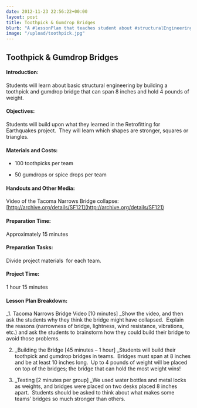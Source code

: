 ```yaml
---
date: 2012-11-23 22:56:22+00:00
layout: post
title: Toothpick & Gumdrop Bridges
blurb: "A #lessonPlan that teaches student about #structuralEngineering by building toothpick and gumdrop #bridges."
image: "/upload/toothpick.jpg"
---
```


## Toothpick & Gumdrop Bridges




#### Introduction:


Students will learn about basic structural engineering by building a toothpick and gumdrop bridge that can span 8 inches and hold 4 pounds of weight.


#### Objectives:


Students will build upon what they learned in the Retrofitting for Earthquakes project.  They will learn which shapes are stronger, squares or triangles.

<!-- more -->



#### Materials and Costs:





	
  * 100 toothpicks per team

	
  * 50 gumdrops or spice drops per team




#### Handouts and Other Media:


Video of the Tacoma Narrows Bridge collapse: [http://archive.org/details/SF121](http://archive.org/details/SF121)


#### Preparation Time:


Approximately 15 minutes


#### Preparation Tasks:


Divide project materials  for each team.


#### Project Time:


1 hour 15 minutes


#### Lesson Plan Breakdown:


_1. Tacoma Narrows Bridge Video [10 minutes] _Show the video, and then ask the students why they think the bridge might have collapsed.  Explain the reasons (narrowness of bridge, lightness, wind resistance, vibrations, etc.) and ask the students to brainstorm how they could build their bridge to avoid those problems.

2. _Building the Bridge [45 minutes – 1 hour] _Students will build their toothpick and gumdrop bridges in teams.  Bridges must span at 8 inches and be at least 10 inches long.  Up to 4 pounds of weight will be placed on top of the bridges; the bridge that can hold the most weight wins!

3. _Testing [2 minutes per group] _We used water bottles and metal locks as weights, and bridges were placed on two desks placed 8 inches apart.  Students should be asked to think about what makes some teams’ bridges so much stronger than others.


